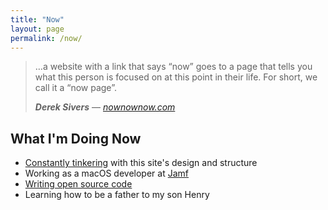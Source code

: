 ```yaml
---
title: "Now"
layout: page
permalink: /now/
---
```


> …a website with a link that says “now” goes to a page that tells you what this person is focused on at this point in their life. For short, we call it a “now page”.
>
> ***Derek Sivers*** — <cite>[nownownow.com](http://nownownow.com/about)</cite>

## What I'm Doing Now

- [Constantly tinkering](https://github.com/hisaac/hisaac.net/commits/master) with this site's design and structure
- Working as a macOS developer at [Jamf](https://jamf.com)
- [Writing open source code](https://github.com/hisaac)
- Learning how to be a father to my son Henry
